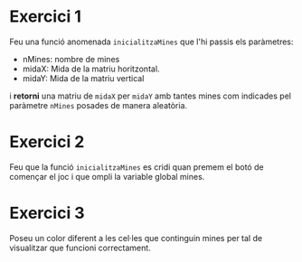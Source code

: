 # Exercici 1

Feu una funció anomenada `inicialitzaMines`  que l'hi passis els paràmetres:

- nMines: nombre de mines
- midaX: Mida de la matriu horitzontal.
- midaY: Mida de la matriu vertical

i  **retorni** una matriu de `midaX` per `midaY` amb tantes mines com indicades pel paràmetre `nMines` posades de manera aleatòria.

# Exercici 2

Feu que la funció `inicialitzaMines` es cridi quan premem el botó de començar el joc i que ompli la variable global mines.

# Exercici 3

Poseu un color diferent a les cel·les que continguin mines per tal de visualitzar que funcioni correctament.